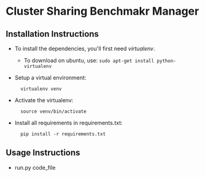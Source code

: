 # Cluster Sharing Benchmakr Manager

## Installation Instructions
- To install the dependencies, you'll first need *virtualenv*.
    - To download on ubuntu, use: `sudo apt-get install python-virtualenv`
- Setup a virtual environment:

        virtualenv venv

- Activate the virtualenv:

        source venv/bin/activate

- Install all requirements in requirements.txt:

        pip install -r requirements.txt

## Usage Instructions
- run.py code_file
